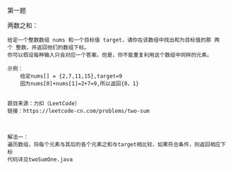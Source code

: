 第一题      

两数之和：

    给定一个整数数组 nums 和一个目标值 target，请你在该数组中找出和为目标值的那 两个 整数，并返回他们的数组下标。
    你可以假设每种输入只会对应一个答案。但是，你不能重复利用这个数组中同样的元素。     
    
    示例：
        给定nums[] = {2,7,11,15},target=9
        因为nums[0]+nums[1]=2+7=9,所以返回{0，1}

    
    题目来源：力扣（LeetCode）
    链接：https://leetcode-cn.com/problems/two-sum
    
    
    
    解法一：
    遍历数组，将每个元素与其后的各个元素之和与target相比较，如果符合条件，则返回相应下标
    代码详见twoSumOne.java
    
